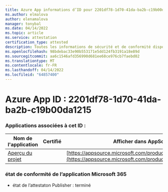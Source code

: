 ```yaml
---
title: Azure App informations d’ID pour 2201df78-1d70-41da-ba2b-c19b00da1215
ms.author: elmalova
author: elenamalova
manager: tonybal
ms.date: 04/14/2022
ms.topic: article
ms.service: attestation
certification_type: attested
description: Toutes les informations de sécurité et de conformité disponibles pour 2201df78-1d70-41da-ba2b-c19b00da1215.
ms.openlocfilehash: 98bdebac33e90b553171e5dd124fb3191a18e89d
ms.sourcegitcommit: aa6c1546afd356990d681ee68ce976cb7faebd02
ms.translationtype: MT
ms.contentlocale: fr-FR
ms.lasthandoff: 04/14/2022
ms.locfileid: "64857400"
---
```

# <a name="azure-app-id-2201df78-1d70-41da-ba2b-c19b00da1215"></a>Azure App ID : 2201df78-1d70-41da-ba2b-c19b00da1215


### <a name="apps-associated-with-this-id"></a>Applications associées à cet ID :
| **Nom de l'application** | **Certifié** | **Afficher dans AppSource** |
|--------------|---------------|-----------------------|
| [Aperçu du projet](../forward/WA200003171.md) |  | [https://appsource.microsoft.com/product/office/WA200003171](https://appsource.microsoft.com/product/office/WA200003171) |

### <a name="microsoft-365-app-compliance-status"></a>état de conformité de l’application Microsoft 365
- état de l’attestaton Publisher : terminé
